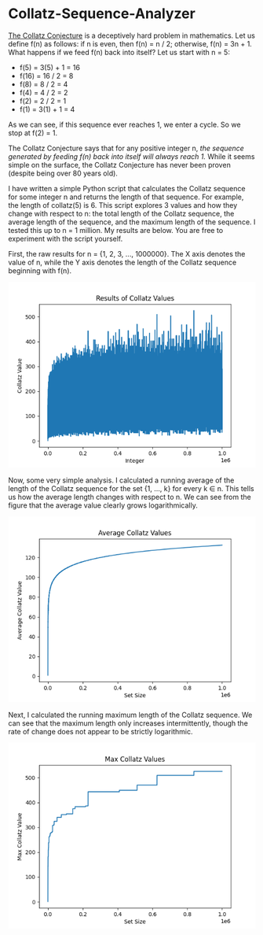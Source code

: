 # Collatz-Sequence-Analyzer

[The Collatz Conjecture](https://en.wikipedia.org/wiki/Collatz_conjecture) is a deceptively hard problem in mathematics. Let us define f(n) as follows: if n is even, then f(n) = n / 2; otherwise, f(n) = 3n + 1. What happens if we feed f(n) back into itself? Let us start with n = 5:
* f(5) = 3(5) + 1 = 16
* f(16) = 16 / 2 = 8
* f(8) = 8 / 2 = 4
* f(4) = 4 / 2 = 2
* f(2) = 2 / 2 = 1
* f(1) = 3(1) + 1 = 4

As we can see, if this sequence ever reaches 1, we enter a cycle. So we stop at f(2) = 1.

The Collatz Conjecture says that for any positive integer n, *the sequence generated by feeding f(n) back into itself will always reach 1.* While it seems simple on the surface, the Collatz Conjecture has never been proven (despite being over 80 years old).

I have written a simple Python script that calculates the Collatz sequence for some integer n and returns the length of that sequence. For example, the length of collatz(5) is 6. This script explores 3 values and how they change with respect to n: the total length of the Collatz sequence, the average length of the sequence, and the maximum length of the sequence. I tested this up to n = 1 million. My results are below. You are free to experiment with the script yourself.

First, the raw results for n = {1, 2, 3, ..., 1000000}. The X axis denotes the value of n, while the Y axis denotes the length of the Collatz sequence beginning with f(n).

![Total Collatz Results](collatz_results.png)

Now, some very simple analysis. I calculated a running average of the length of the Collatz sequence for the set {1, ..., k} for every k ∈ n. This tells us how the average length changes with respect to n. We can see from the figure that the average value clearly grows logarithmically.

![Average Collatz Results](collatz_averages.png)

Next, I calculated the running maximum length of the Collatz sequence. We can see that the maximum length only increases intermittently, though the rate of change does not appear to be strictly logarithmic.

![Maximum Collatz Results](collatz_maxes.png)